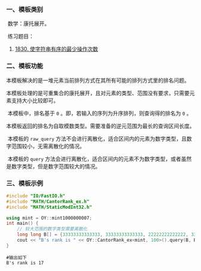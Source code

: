 ### 一、模板类别

​	数学：康托展开。

​	练习题目：

1. [1830. 使字符串有序的最少操作次数](https://leetcode.cn/problems/minimum-number-of-operations-to-make-string-sorted/)

### 二、模板功能

   本模板解决的是一堆元素当前排列方式在其所有可能的排列方式里的排名问题。

​	本模板处理的是可重集合的康托展开，且对元素的类型、范围没有要求，只需要元素支持大小比较即可。

​	本模板中，排名基于 `0` 。即，若输入的序列为升序排列，则查询得的排名为 `0` 。

​	本模板返回的排名为自取模数类型。需要准备的逆元范围为最长的查询区间长度。

​	本模板的 `raw_query` 方法不会进行离散化，适合区间内的元素为数字类型，且数字范围较小，无需离散化的情况。

​	本模板的 `query` 方法会进行离散化，适合区间内的元素不为数字类型，或者虽然是数字类型，但是数字范围较大的情况。

### 三、模板示例

```c++
#include "IO/FastIO.h"
#include "MATH/CantorRank_ex.h"
#include "MATH/StaticModInt32.h"

using mint = OY::mint1000000007;
int main() {
    // 较大范围的数字类型需要离散化
    long long B[] = {33333333333333, 33333333333333, 22222222222222, 33333333333333, 11111111111111};
    cout << "B's rank is " << OY::CantorRank_ex<mint, 100>().query(B, B + 5) << endl;
}
```

```
#输出如下
B's rank is 17

```

